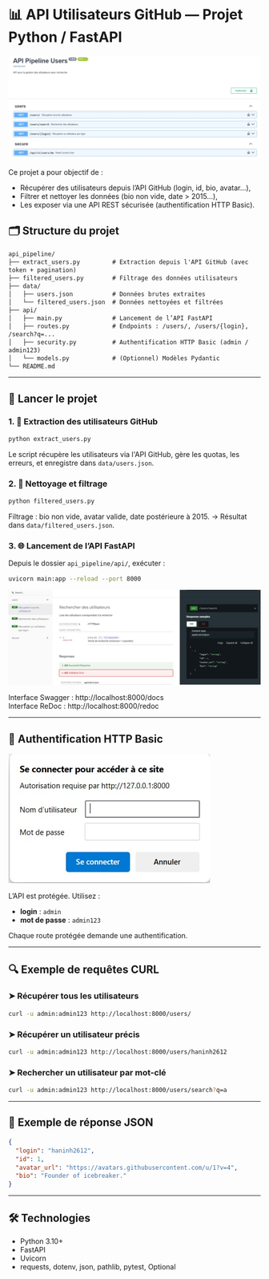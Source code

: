 
# 📊 API Utilisateurs GitHub — Projet Python / FastAPI

![image swagger](image/img1.jpg)

Ce projet a pour objectif de :
- Récupérer des utilisateurs depuis l’API GitHub (login, id, bio, avatar...),
- Filtrer et nettoyer les données (bio non vide, date > 2015...),
- Les exposer via une API REST sécurisée (authentification HTTP Basic).

## 🗂️ Structure du projet

```
api_pipeline/
├── extract_users.py         # Extraction depuis l'API GitHub (avec token + pagination)
├── filtered_users.py        # Filtrage des données utilisateurs
├── data/
│   ├── users.json           # Données brutes extraites
│   └── filtered_users.json  # Données nettoyées et filtrées
├── api/
│   ├── main.py              # Lancement de l’API FastAPI
│   ├── routes.py            # Endpoints : /users/, /users/{login}, /search?q=...
│   ├── security.py          # Authentification HTTP Basic (admin / admin123)
│   └── models.py            # (Optionnel) Modèles Pydantic
└── README.md
```

---

## 🚀 Lancer le projet

### 1. 🧪 Extraction des utilisateurs GitHub
```bash
python extract_users.py
```
Le script récupère les utilisateurs via l'API GitHub, gère les quotas, les erreurs, et enregistre dans `data/users.json`.

### 2. 🧼 Nettoyage et filtrage
```bash
python filtered_users.py
```
Filtrage : bio non vide, avatar valide, date postérieure à 2015.
→ Résultat dans `data/filtered_users.json`.

### 3. 🌐 Lancement de l’API FastAPI
Depuis le dossier `api_pipeline/api/`, exécuter :
```bash
uvicorn main:app --reload --port 8000
```
![login swagger](image/img3.jpg)

Interface Swagger : http://localhost:8000/docs  
Interface ReDoc : http://localhost:8000/redoc

---

## 🔐 Authentification HTTP Basic

![login swagger](image/img2.jpg)

L’API est protégée. Utilisez :  
- **login** : `admin`  
- **mot de passe** : `admin123`

Chaque route protégée demande une authentification.

---

## 🔍 Exemple de requêtes CURL

### ➤ Récupérer tous les utilisateurs
```bash
curl -u admin:admin123 http://localhost:8000/users/
```

### ➤ Récupérer un utilisateur précis
```bash
curl -u admin:admin123 http://localhost:8000/users/haninh2612
```

### ➤ Rechercher un utilisateur par mot-clé
```bash
curl -u admin:admin123 http://localhost:8000/users/search?q=a
```

---

## 🔄 Exemple de réponse JSON

```json
{
  "login": "haninh2612",
  "id": 1,
  "avatar_url": "https://avatars.githubusercontent.com/u/1?v=4",
  "bio": "Founder of icebreaker."
}
```

---

## 🛠️ Technologies

- Python 3.10+
- FastAPI
- Uvicorn
- requests, dotenv, json, pathlib, pytest, Optional
